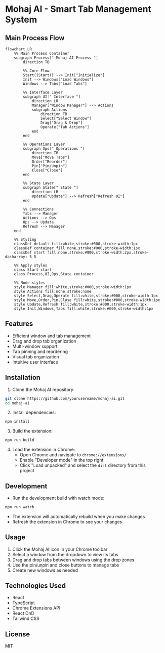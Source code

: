 # Mohaj AI - Smart Tab Management System

## Main Process Flow

```mermaid
flowchart LR
    %% Main Process Container
    subgraph Process[" Mohaj AI Process "]
        direction TB
        
        %% Core Flow
        Start((Start)) --> Init["Initialize"]
        Init --> Windows["Load Windows"]
        Windows --> Tabs["Load Tabs"]
        
        %% Interface Layer
        subgraph UI[" Interface "]
            direction LR
            Manager["Window Manager"] --> Actions
            subgraph Actions
                direction TB
                Select["Select Window"] 
                Drag["Drag & Drop"]
                Operate["Tab Actions"]
            end
        end
        
        %% Operations Layer
        subgraph Ops[" Operations "]
            direction TB
            Move["Move Tabs"]
            Order["Reorder"]
            Pin["Pin/Unpin"]
            Close["Close"]
        end
        
        %% State Layer
        subgraph State[" State "]
            direction LR
            Update["Update"] --> Refresh["Refresh UI"]
        end
        
        %% Connections
        Tabs --> Manager
        Actions --> Ops
        Ops --> Update
        Refresh --> Manager
    end
    
    %% Styling
    classDef default fill:white,stroke:#000,stroke-width:1px
    classDef container fill:none,stroke:#000,stroke-width:1px
    classDef start fill:none,stroke:#000,stroke-width:2px,stroke-dasharray: 5 5
    
    %% Apply styles
    class Start start
    class Process,UI,Ops,State container
    
    %% Node styles
    style Manager fill:white,stroke:#000,stroke-width:1px
    style Actions fill:none,stroke:none
    style Select,Drag,Operate fill:white,stroke:#000,stroke-width:1px
    style Move,Order,Pin,Close fill:white,stroke:#000,stroke-width:1px
    style Update,Refresh fill:white,stroke:#000,stroke-width:1px
    style Init,Windows,Tabs fill:white,stroke:#000,stroke-width:1px
```

## Features

- Efficient window and tab management
- Drag and drop tab organization
- Multi-window support
- Tab pinning and reordering
- Visual tab organization
- Intuitive user interface

## Installation

1. Clone the Mohaj AI repository:
```bash
git clone https://github.com/yourusername/mohaj-ai.git
cd mohaj-ai
```

2. Install dependencies:
```bash
npm install
```

3. Build the extension:
```bash
npm run build
```

4. Load the extension in Chrome:
   - Open Chrome and navigate to `chrome://extensions/`
   - Enable "Developer mode" in the top right
   - Click "Load unpacked" and select the `dist` directory from this project

## Development

- Run the development build with watch mode:
```bash
npm run watch
```

- The extension will automatically rebuild when you make changes
- Refresh the extension in Chrome to see your changes

## Usage

1. Click the Mohaj AI icon in your Chrome toolbar
2. Select a window from the dropdown to view its tabs
3. Drag and drop tabs between windows using the drop zones
4. Use the pin/unpin and close buttons to manage tabs
5. Create new windows as needed

## Technologies Used

- React
- TypeScript
- Chrome Extensions API
- React DnD
- Tailwind CSS

## License

MIT
